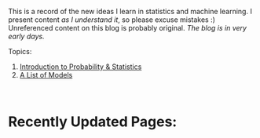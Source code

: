 
This is a record of the new ideas I learn in statistics and machine learning. I present content *as I understand it*, so please excuse mistakes :) Unreferenced content on this blog is probably original. _The blog is in very early days._

Topics:

1. [Introduction to Probability & Statistics](/stats/intro/#Intro)
2. [A List of Models](/stats/model/)

<br>

# Recently Updated Pages:

